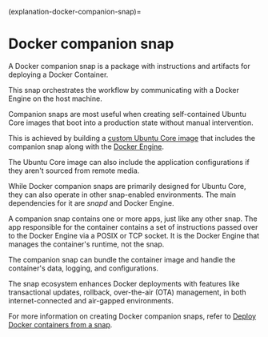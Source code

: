 (explanation-docker-companion-snap)=
# Docker companion snap

A Docker companion snap is a package with instructions and artifacts for deploying a Docker Container.

This snap orchestrates the workflow by communicating with a Docker Engine on the host machine.

Companion snaps are most useful when creating self-contained Ubuntu Core images that boot into a production state without manual intervention.

This is achieved by building a [custom Ubuntu Core image](/tutorials/get-started/build-your-first-image/index) that includes the companion snap along with the [Docker Engine](https://snapcraft.io/docker).

The Ubuntu Core image can also include the application configurations if they aren't sourced from remote media.

While Docker companion snaps are primarily designed for Ubuntu Core, they can also operate in other snap-enabled environments. The main dependencies for it are _snapd_ and Docker Engine.

A companion snap contains one or more apps, just like any other snap.
The app responsible for the container contains a set of instructions passed over to the Docker Engine via a POSIX or TCP socket.
It is the Docker Engine that manages the container's runtime, not the snap.

The companion snap can bundle the container image and handle the container's data, logging, and configurations.

The snap ecosystem enhances Docker deployments with features like transactional updates, rollback, over-the-air (OTA) management, in both internet-connected and air-gapped environments.

For more information on creating Docker companion snaps, refer to  [Deploy Docker containers from a snap](/how-to-guides/container-deployment/deploy-docker-from-a-snap).

